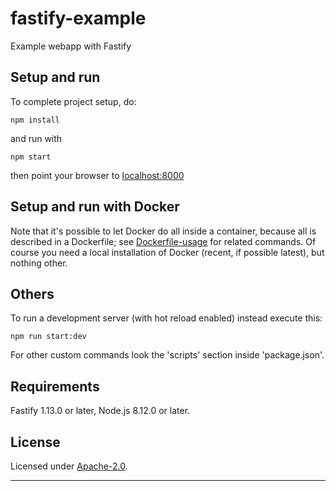 # fastify-example
Example webapp with Fastify


## Setup and run

To complete project setup, do:
```
npm install
```

and run with
```
npm start
```

then point your browser to [localhost:8000](http://localhost:8000)


## Setup and run with Docker

Note that it's possible to let Docker do all inside a container, because all is described in a Dockerfile; see [Dockerfile-usage](./docs/Dockerfile-usage.md) for related commands.
Of course you need a local installation of Docker (recent, if possible latest), but nothing other.


## Others

To run a development server (with hot reload enabled) instead execute this:
```
npm run start:dev
```

For other custom commands look the 'scripts' section inside 'package.json'.


## Requirements

Fastify 1.13.0 or later, Node.js 8.12.0 or later.


## License

Licensed under [Apache-2.0](./LICENSE).

----
